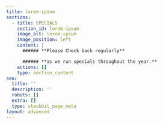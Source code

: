 ```yaml
---
title: lorem-ipsum
sections:
  - title: SPECIALS
    section_id: lorem-ipsum
    image_alt: lorem-ipsum
    image_position: left
    content: |
      ###### **Please Check back regularly**

      ###### **as we run specials throughout the year.**
    actions: []
    type: section_content
seo:
  title: ''
  description: ''
  robots: []
  extra: []
  type: stackbit_page_meta
layout: advanced
---
```

